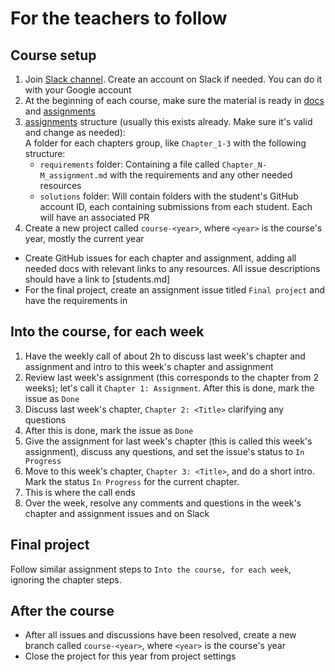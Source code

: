 # For the teachers to follow

## Course setup

1. Join [Slack channel](https://xorio.slack.com/archives/C0869LC717B). Create an account on Slack if needed. You can do it with your Google account
2. At the beginning of each course, make sure the material is ready in [docs](.) and [assignments](../assignments)
3. [assignments](../assignments) structure (usually this exists already. Make sure it's valid and change as needed):  
   A folder for each chapters group, like `Chapter_1-3` with the following structure:
     - `requirements` folder: Containing a file called `Chapter_N-M_assignment.md` with the requirements and any other needed resources
     - `solutions` folder: Will contain folders with the student's GitHub account ID, each containing submissions from each student. Each will have an associated PR
4. Create a new project called `course-<year>`, where `<year>` is the course's year, mostly the current year
  - Create GitHub issues for each chapter and assignment, adding all needed docs with relevant links to any resources. All issue descriptions should have a link to [students.md]
  - For the final project, create an assignment issue titled `Final project` and have the requirements in 

## Into the course, for each week

1. Have the weekly call of about 2h to discuss last week's chapter and assignment and intro to this week's chapter and assignment
2. Review last week's assignment (this corresponds to the chapter from 2 weeks); let's call it `Chapter 1: Assignment`. After this is done, mark the issue as `Done`
3. Discuss last week's chapter, `Chapter 2: <Title>` clarifying any questions
4. After this is done, mark the issue as `Done`
5. Give the assignment for last week's chapter (this is called this week's assignment), discuss any questions, and set the issue's status to `In Progress`
6. Move to this week's chapter, `Chapter 3: <Title>`, and do a short intro. Mark the status `In Progress` for the current chapter.
7. This is where the call ends
8. Over the week, resolve any comments and questions in the week's chapter and assignment issues and on Slack

## Final project

Follow similar assignment steps to `Into the course, for each week`, ignoring the chapter steps.

## After the course

- After all issues and discussions have been resolved, create a new branch called `course-<year>`, where `<year>` is the course's year
- Close the project for this year from project settings
